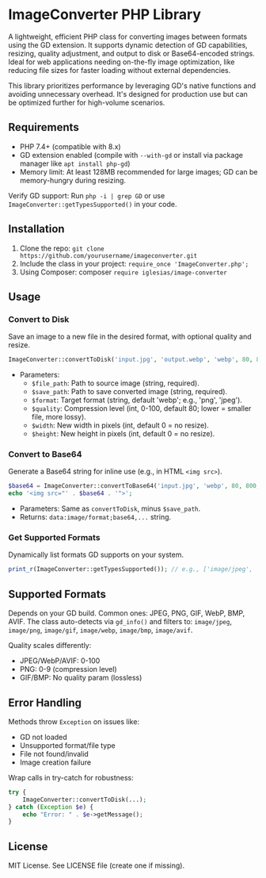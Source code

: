 # ImageConverter PHP Library

A lightweight, efficient PHP class for converting images between formats using the GD extension. It supports dynamic detection of GD capabilities, resizing, quality adjustment, and output to disk or Base64-encoded strings. Ideal for web applications needing on-the-fly image optimization, like reducing file sizes for faster loading without external dependencies.

This library prioritizes performance by leveraging GD's native functions and avoiding unnecessary overhead. It's designed for production use but can be optimized further for high-volume scenarios.

## Requirements

- PHP 7.4+ (compatible with 8.x)
- GD extension enabled (compile with `--with-gd` or install via package manager like `apt install php-gd`)
- Memory limit: At least 128MB recommended for large images; GD can be memory-hungry during resizing.

Verify GD support: Run `php -i | grep GD` or use `ImageConverter::getTypesSupported()` in your code.

## Installation

1. Clone the repo: `git clone https://github.com/yourusername/imageconverter.git`
2. Include the class in your project: `require_once 'ImageConverter.php';`
3. Using Composer: composer `require iglesias/image-converter`


## Usage

### Convert to Disk

Save an image to a new file in the desired format, with optional quality and resize.

```php
ImageConverter::convertToDisk('input.jpg', 'output.webp', 'webp', 80, 800, 600);
```

- Parameters:
  - `$file_path`: Path to source image (string, required).
  - `$save_path`: Path to save converted image (string, required).
  - `$format`: Target format (string, default 'webp'; e.g., 'png', 'jpeg').
  - `$quality`: Compression level (int, 0-100, default 80; lower = smaller file, more lossy).
  - `$width`: New width in pixels (int, default 0 = no resize).
  - `$height`: New height in pixels (int, default 0 = no resize).

### Convert to Base64

Generate a Base64 string for inline use (e.g., in HTML `<img src>`).

```php
$base64 = ImageConverter::convertToBase64('input.jpg', 'webp', 80, 800, 600);
echo '<img src="' . $base64 . '">';
```

- Parameters: Same as `convertToDisk`, minus `$save_path`.
- Returns: `data:image/format;base64,...` string.

### Get Supported Formats

Dynamically list formats GD supports on your system.

```php
print_r(ImageConverter::getTypesSupported()); // e.g., ['image/jpeg', 'image/png', 'image/webp']
```

## Supported Formats

Depends on your GD build. Common ones: JPEG, PNG, GIF, WebP, BMP, AVIF. The class auto-detects via `gd_info()` and filters to: `image/jpeg`, `image/png`, `image/gif`, `image/webp`, `image/bmp`, `image/avif`.

Quality scales differently:
- JPEG/WebP/AVIF: 0-100
- PNG: 0-9 (compression level)
- GIF/BMP: No quality param (lossless)

## Error Handling

Methods throw `Exception` on issues like:
- GD not loaded
- Unsupported format/file type
- File not found/invalid
- Image creation failure

Wrap calls in try-catch for robustness:

```php
try {
    ImageConverter::convertToDisk(...);
} catch (Exception $e) {
    echo "Error: " . $e->getMessage();
}
```

## License

MIT License. See LICENSE file (create one if missing).